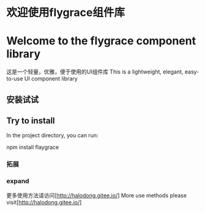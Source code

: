# 欢迎使用flygrace组件库
# Welcome to the flygrace component library

这是一个轻量，优雅，便于使用的UI组件库
This is a lightweight, elegant, easy-to-use UI component library

## 安装试试
## Try to install

In the project directory, you can run:

npm install flaygrace

### 拓展
### expand


更多使用方法请访问[http://halodong.gitee.io/]
More use methods please visit[http://halodong.gitee.io/]
